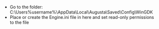 * Go to the folder: C:\Users\%username%\AppData\Local\Augusta\Saved\Config\WinGDK
* Place or create the Engine.ini file in here and set read-only permissions to the file
